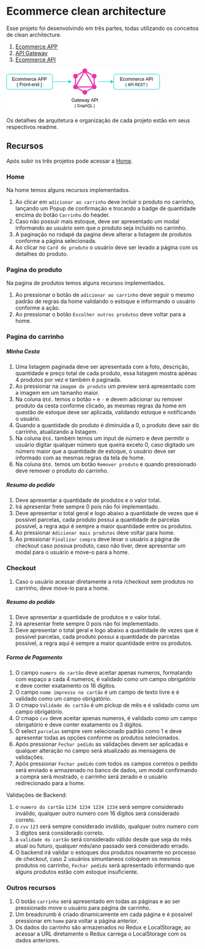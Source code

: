 # Ecommerce clean architecture

Esse projeto foi desenvolvindo em três partes, todas utilizando os conceitos de clean architecture.

1. [Ecommerce APP](/ecommerce-app)
2. [API Gateway](/api-gateway)
3. [Ecommerce API](/ecommerce-api)

![GitHub Logo](/images/project-architecture.png)

Os detalhes de arquitetura e organização de cada projeto estão em seus respectivos readme.

## Recursos

Após subir os três projetos pode acessar a [Home](http://localhost:3000/).

### Home 
Na home temos alguns recursos implementados.

1. Ao clicar em `adicionar ao carrinho` deve incluir o produto no carrinho, lançando um Popup de confirmação e trocando a badge de quantidade encima do botão `Carrinho` do header.
2. Caso não possuir mais estoque, deve ser apresentado um modal informando ao usuário sem que o produto seja incluído no carrinho.
3. A paginação no rodapé da pagina deve alterar a listagem de produtos conforme a página selecionada.
4. Ao clicar no `Card do produto` o usuário deve ser levado a página com os detalhes do produto.

### Pagina do produto
Na pagina de produtos temos alguns recursos implementados.

1. Ao pressionar o botão de `adicionar ao carrinho` deve seguir o mesmo padrão de regras da home validando o estoque e informando o usuário conforme a ação.
2. Ao pressionar o botão `Escolher outros produtos` deve voltar para a home.

### Pagina do carrinho

##### Minha Cesta

1. Uma listagem paginada deve ser apresentada com a foto, descrição, quantidade e preço total de cada produto, essa listagem mostra apénas 4 produtos por vez e também é paginada.
2. Ao pressionar na `imagem do produto` um preview será apresentado com a imagem em um tamanho maior.
3. Na coluna `Qtd.` temos o botão `+` e `-` e devem adicionar ou remover produto da cesta conforme clicado, as mesmas regras da home em questão de estoque deve ser aplicada, validando estoque e notificando o usuário.
4. Quando a quantidade do produto é diminuída a 0, o produto deve sair do carrinho, atualizando a listagem. 
5. Na coluna `Qtd.` também temos um input de número e deve permitir o usuário digitar qualquer número que queira exceto 0, caso digitado um número maior que a quantidade de estoque, o usuário deve ser informado com as mesmas regras da tela de home.
6. Na coluna `Qtd.` temos um botão `Remover produto` e quando pressionado deve remover o produto do carrinho.

##### Resumo do pedido

1. Deve apresentar a quantidade de produtos e o valor total.
2. Irá apresentar frete sempre 0 pois não foi implementado.
3. Deve apresentar o total geral e logo abaixo a quantidade de vezes que é possível parcelas, cada produto possui a quantidade de parcelas possível, a regra aqui é sempre a maior quantidade entre os produtos. 
4. Ao pressionar `Adicionar mais produtos` deve voltar para home.
5. Ao pressionar `Finalizar compra` deve levar o usuário a página de checkout caso possua produto, caso não tiver, deve apresentar um modal para o usuário e move-o para a home.

### Checkout

1. Caso o usuário acessar diretamente a rota /checkout sem produtos no carrinho, deve move-lo para a home.

##### Resumo do pedido

1. Deve apresentar a quantidade de produtos e o valor total.
2. Irá apresentar frete sempre 0 pois não foi implementado.
3. Deve apresentar o total geral e logo abaixo a quantidade de vezes que é possível parcelas, cada produto possui a quantidade de parcelas possível, a regra aqui é sempre a maior quantidade entre os produtos. 

##### Forma de Pagamento

1. O campo `numero do cartão` deve aceitar apenas numeros, formatando com espaço a cada 4 numeros, é validado como um campo obrigatório e deve conter exatamento os 16 dígitos.
2. O campo `nome impresso no cartão` é um campo de texto livre e é validado como um campo obrigatório.
3. O cmapo `Validade do cartão` é um pickup de mês e é validado como um campo obrigatório.
4. O cmapo `cvv` deve aceitar apenas numeros, é validado como um campo obrigatório e deve conter exatamento os 3 dígitos.
5. O select `parcelas` sempre vem selecionado padrão como 1 e deve apresentar todas as opções conforme os produtos selecionados.
6. Após pressionar `Fechar pedido` as validações devem ser aplicadas e qualquer alteração no campo será atualizado as mensagens de validações.
7. Após pressionar `Fechar pedido` com todos os campos corretos o pedido será enviado e armazenado no banco de dados, um modal confirmando a compra será mostrado, o carrinho será zerado e o usuário redirecionado para a home.

Validações de Backend:
1. o `numero do cartão` `1234 1234 1234 1234` será sempre considerado inválido, qualquer outro numero com 16 dígitos será considerado correto.
2. o `cvv` `123`  será sempre considerado inválido, qualquer outro numero com 3 dígitos será considerado correto.
3. a `validade do cartão` será considerado válido desde que seja do mês atual ou futuro, qualquer mês/ano passado será considerado errado.
4. O backend irá validar o estoques dos produtos novamente no processo de checkout, caso 2 usuários simuntaneos coloquem os mesmos produtos no carrinho, `Fechar pedido` será apresentado informando que alguns produtos estão com estoque insuficiente.  

### Outros recursos

1. O botão `carrinho` será apresentado em todas as páginas e ao ser pressionado move o usuário para página de carrinho.
2. Um breadcrumb é criado dinamicamente em cada página e é possível pressionar em `home` para voltar a página anterior.
3. Os dados do carrinho são armazenados no Redux e LocalStorage, ao acessar a URL diretamente o Redux carrega o LocalStorage com os dados anteriores.
